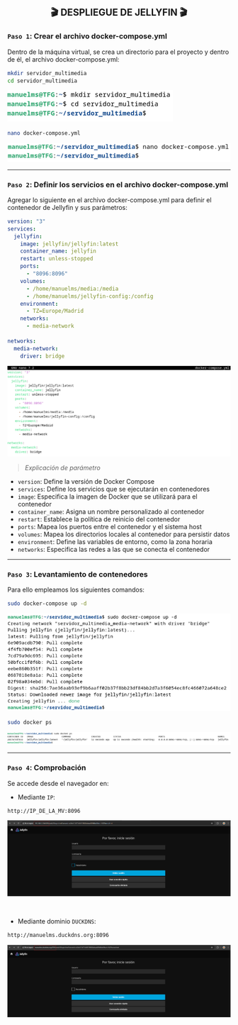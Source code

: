 <h2 align="center"> 🎬 DESPLIEGUE DE JELLYFIN 🎬 </h2>


### `Paso 1`: Crear el archivo docker-compose.yml
Dentro de la máquina virtual, se crea un directorio para el proyecto y dentro de él, el archivo docker-compose.yml:

```bash
mkdir servidor_multimedia
cd servidor_multimedia
```
![](/MainFolder/img/21.png)

```bash
nano docker-compose.yml
```
![](/MainFolder/img/22.png)

---

### `Paso 2`: Definir los servicios en el archivo docker-compose.yml
Agregar lo siguiente en el archivo docker-compose.yml para definir el contenedor de Jellyfin y sus parámetros:

```yaml
version: "3"
services:
  jellyfin:
    image: jellyfin/jellyfin:latest
    container_name: jellyfin
    restart: unless-stopped
    ports:
      - "8096:8096"
    volumes:
      - /home/manuelms/media:/media
      - /home/manuelms/jellyfin-config:/config
    environment:
      - TZ=Europe/Madrid
    networks:
      - media-network

networks:
  media-network:
    driver: bridge
```
![](/MainFolder/img/23.png)

> *Explicación de parámetro*

- `version`: Define la versión de Docker Compose
- `services`: Define los servicios que se ejecutarán en contenedores
- `image`: Especifica la imagen de Docker que se utilizará para el contenedor
- `container_name`: Asigna un nombre personalizado al contenedor
- `restart`: Establece la política de reinicio del contenedor
- `ports`: Mapea los puertos entre el contenedor y el sistema host
- `volumes`: Mapea los directorios locales al contenedor para persistir datos
- `environment`: Define las variables de entorno, como la zona horaria
- `networks`: Especifica las redes a las que se conecta el contenedor

---

### `Paso 3`: Levantamiento de contenedores
Para ello empleamos los siguientes comandos: 

```bash
sudo docker-compose up -d
```
![](/MainFolder/img/24.png)

```bash
sudo docker ps
```
![](/MainFolder/img/25.png)

---

### `Paso 4`: Comprobación
Se accede desde el navegador en: 

- Mediante `IP`:
```bash
http://IP_DE_LA_MV:8096
```
![](/MainFolder/img/26.png)

&nbsp;

- Mediante dominio `DUCKDNS`:
```bash
http://manuelms.duckdns.org:8096
```
![](/MainFolder/img/27.png)



